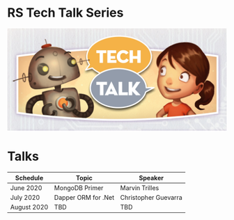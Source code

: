 # RS Tech Talk Series

![Tech Talk Image](https://github.com/rsx-labs/RS-Tech-Talk/blob/master/_assets/techtalk.jpg)

# Talks

| Schedule | Topic | Speaker |
| --- | --- | --- |
| June 2020 | MongoDB Primer | Marvin Trilles |
| July 2020 | Dapper ORM for .Net | Christopher Guevarra |
| August 2020 | TBD | TBD |
